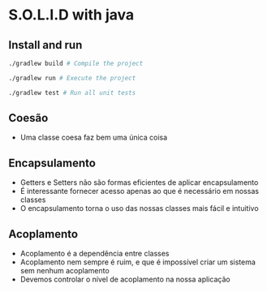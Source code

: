 # S.O.L.I.D with java

## Install and run

```bash
./gradlew build # Compile the project
```

```bash
./gradlew run # Execute the project
```

```bash
./gradlew test # Run all unit tests
```

## Coesão

- Uma classe coesa faz bem uma única coisa

## Encapsulamento

- Getters e Setters não são formas eficientes de aplicar encapsulamento
- É interessante fornecer acesso apenas ao que é necessário em nossas classes
- O encapsulamento torna o uso das nossas classes mais fácil e intuitivo

## Acoplamento

- Acoplamento é a dependência entre classes
- Acoplamento nem sempre é ruim, e que é impossível criar um sistema sem nenhum acoplamento
- Devemos controlar o nível de acoplamento na nossa aplicação
